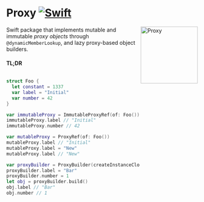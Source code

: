 # Proxy [![Swift](https://img.shields.io/badge/swift-5.1-orange.svg?style=flat)](#)
<img src="https://raw.githubusercontent.com/alexdrone/Proxy/master/Docs/logo.png" width=150 alt="Proxy" align=right />

Swift package that implements mutable and immutable *proxy objects* through `@dynamicMemberLookup`, 
and lazy proxy-based object builders.

#### TL;DR

```swift

struct Foo {
  let constant = 1337
  var label = "Initial"
  var number = 42
}

var immutableProxy = ImmutableProxyRef(of: Foo())
immutableProxy.label // "Initial"
immutableProxy.number // 42

var mutableProxy = ProxyRef(of: Foo())
mutableProxy.label // "Initial"
mutableProxy.label = "New"
mutableProxy.label // "New"

var proxyBuilder = ProxyBuilder(createInstanceClosure: { Foo() })
proxyBuilder.label = "Bar"
proxyBuilder.number = 1
let obj = proxyBuilder.build()
obj.label // "Bar"
obj.number // 1

```
